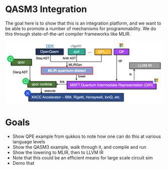 # QASM3 Integration

The goal here is to show that this is an integration platform, and 
we want to be able to promote a number of mechanisms for programmability. 
We do this through state-of-the-art compiler frameworks like MLIR. 

![mlir](mlir_fig.png)

# Goals
* Show QPE example from qukkos to note how one can do this at various language levels
* Show the QASM3 example, walk through it, and compile and run
* Show the lowering to MLIR, then to LLVM IR
* Note that this could be an efficient means for large scale circuit sim
* Demo that